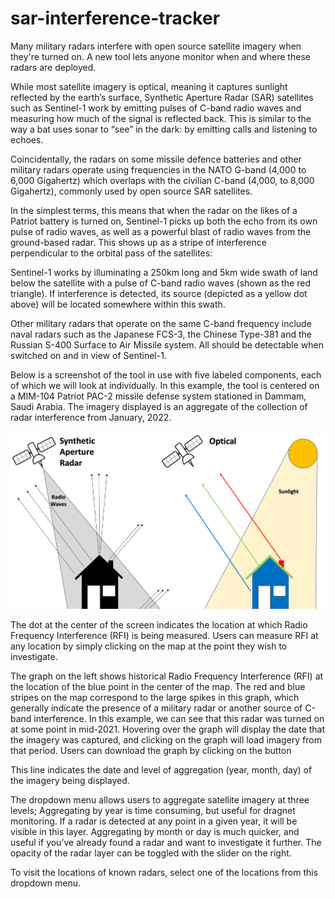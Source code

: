 # sar-interference-tracker

Many military radars interfere with open source satellite imagery when they're turned on. A new tool lets anyone monitor when and where these radars are deployed.

While most satellite imagery is optical, meaning it captures sunlight reflected by the earth’s surface, Synthetic Aperture Radar (SAR) satellites such as Sentinel-1 work by emitting pulses of C-band radio waves and measuring how much of the signal is reflected back. This is similar to the way a bat uses sonar to “see” in the dark: by emitting calls and listening to echoes.

Coincidentally, the radars on some missile defence batteries and other military radars operate using frequencies in the NATO G-band (4,000 to 6,000 Gigahertz) which overlaps with the civilian C-band (4,000, to 8,000 Gigahertz), commonly used by open source SAR satellites.  

In the simplest terms, this means that when the radar on the likes of a Patriot battery is turned on, Sentinel-1 picks up both the echo from its own pulse of radio waves, as well as a powerful blast of radio waves from the ground-based radar. This shows up as a stripe of interference perpendicular to the orbital pass of the satellites: 

Sentinel-1 works by illuminating a 250km long and 5km wide swath of land below the satellite with a pulse of C-band radio waves (shown as the red triangle). If interference is detected, its source (depicted as a yellow dot above) will be located somewhere within this swath. 

Other military radars that operate on the same C-band frequency include naval radars such as the Japanese FCS-3, the Chinese Type-381 and the Russian S-400 Surface to Air Missile system. All should be detectable when switched on and in view of Sentinel-1.

Below is a screenshot of the tool in use with five labeled components, each of which we will look at individually. In this example, the tool is centered on a MIM-104 Patriot PAC-2 missile defense system stationed in Dammam, Saudi Arabia. The imagery displayed is an aggregate of the collection of radar interference from January, 2022. 

![](Images/SAR.png)

The dot at the center of the screen indicates the location at which Radio Frequency Interference (RFI) is being measured. Users can measure RFI at any location by simply clicking on the map at the point they wish to investigate.

The graph on the left shows historical Radio Frequency Interference (RFI) at the location of the blue point in the center of the map. The red and blue stripes on the map correspond to the large spikes in this graph, which generally indicate the presence of a military radar or another source of C-band interference. In this example, we can see that this radar was turned on at some point in mid-2021. Hovering  over the graph will display the date that the imagery was captured, and clicking on the graph will load imagery from that period. Users can download the graph by clicking on the  button

This line indicates the date and level of aggregation (year, month, day) of the imagery being displayed.

The dropdown menu allows users to aggregate satellite imagery at three levels; Aggregating by year is time consuming, but useful for dragnet monitoring. If a radar is detected at any point in a given year, it will be visible in this layer. Aggregating by month or day is much quicker, and useful if you’ve already found a radar and want to investigate it further. The opacity of the radar layer can be toggled with the slider on the right. 

To visit the locations of known radars, select one of the locations from this dropdown menu. 

